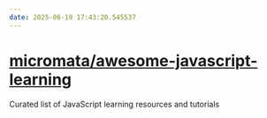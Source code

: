 ```yaml
---
date: 2025-06-19 17:43:20.545537
---
```


# [micromata/awesome-javascript-learning](https://github.com/micromata/awesome-javascript-learning)

Curated list of JavaScript learning resources and tutorials
